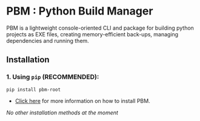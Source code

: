 # PBM : Python Build Manager

PBM is a lightweight console-oriented CLI and package for building python projects
as EXE files, creating memory-efficient back-ups, managing dependencies and
running them.

## Installation

### 1. Using `pip` (RECOMMENDED):
```commandline
pip install pbm-root
```

- [Click here](https://pypi.org/project/pbm-root) for more information on how to install PBM.

*No other installation methods at the moment*